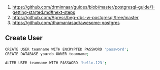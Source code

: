 1. https://github.com/drminnaar/guides/blob/master/postgresql-guide/1-getting-started.md#next-steps
1. https://github.com/Apress/beg-dbs-w-postgresql/tree/master
1. https://github.com/dhamaniasad/awesome-postgres


## Create User
```sh
CREATE USER teamname WITH ENCRYPTED PASSWORD 'password';
CREATE DATABASE yourdb OWNER teamname;

ALTER USER teamname WITH PASSWORD 'hello.123';
```
